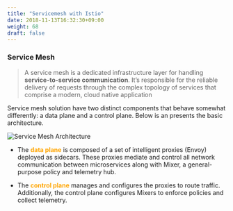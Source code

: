```yaml
---
title: "Servicemesh with Istio"
date: 2018-11-13T16:32:30+09:00
weight: 68
draft: false
---
```


### Service Mesh

> A service mesh is a dedicated infrastructure layer for handling **service-to-service communication**. It’s responsible for the reliable delivery of requests through the complex topology of services that comprise a modern, cloud native application

Service mesh solution have two distinct components that behave somewhat differently: a data plane and a control plane. Below is an presents the basic architecture.

![Service Mesh Architecture](/images/servicemesh-intro1.png)

* The <span style="color:orange">**data plane**</span> is composed of a set of intelligent proxies (Envoy) deployed as sidecars. These proxies mediate and control all network communication between microservices along with Mixer, a general-purpose policy and telemetry hub.

* The <span style="color:orange">**control plane**</span> manages and configures the proxies to route traffic. Additionally, the control plane configures Mixers to enforce policies and collect telemetry.
